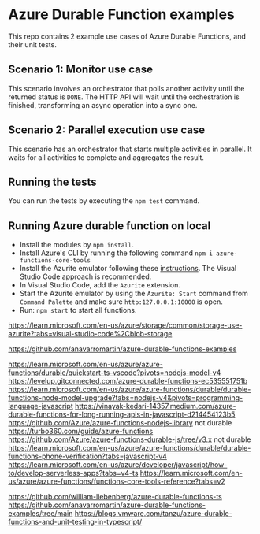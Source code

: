 # Azure Durable Function examples

This repo contains 2 example use cases of Azure Durable Functions, and their unit tests.

## Scenario 1: Monitor use case

This scenario involves an orchestrator that polls another activity until the returned status is `DONE`. The HTTP API will wait until the orchestration is finished, transforming an async operation into a sync one.

## Scenario 2: Parallel execution use case

This scenario has an orchestrator that starts multiple activities in parallel. It waits for all activities to complete and aggregates the result. 

## Running the tests

You can run the tests by executing the `npm test` command.

## Running Azure durable function on local

- Install the modules by `npm install`.
- Install Azure's CLI by running the following command `npm i azure-functions-core-tools`
- Install the Azurite emulator following these [instructions](https://learn.microsoft.com/en-us/azure/storage/common/storage-use-azurite?tabs=visual-studio). The Visual Studio Code approach is recommended.
- In Visual Studio Code, add the `Azurite` extension.
- Start the Azurite emulator by using the `Azurite: Start` command from `Command Palette` and make sure `http:127.0.0.1:10000` is open.
- Run: `npm start` to start all functions.


https://learn.microsoft.com/en-us/azure/storage/common/storage-use-azurite?tabs=visual-studio-code%2Cblob-storage

https://github.com/anavarromartin/azure-durable-functions-examples

https://learn.microsoft.com/en-us/azure/azure-functions/durable/quickstart-ts-vscode?pivots=nodejs-model-v4
https://levelup.gitconnected.com/azure-durable-functions-ec535551751b
https://learn.microsoft.com/en-us/azure/azure-functions/durable/durable-functions-node-model-upgrade?tabs=nodejs-v4&pivots=programming-language-javascript
https://vinayak-kedari-14357.medium.com/azure-durable-functions-for-long-running-apis-in-javascript-d214454123b5
https://github.com/Azure/azure-functions-nodejs-library not durable
https://turbo360.com/guide/azure-functions
https://github.com/Azure/azure-functions-durable-js/tree/v3.x not durable
https://learn.microsoft.com/en-us/azure/azure-functions/durable/durable-functions-phone-verification?tabs=javascript-v4
https://learn.microsoft.com/en-us/azure/developer/javascript/how-to/develop-serverless-apps?tabs=v4-ts
https://learn.microsoft.com/en-us/azure/azure-functions/functions-core-tools-reference?tabs=v2


https://github.com/william-liebenberg/azure-durable-functions-ts
https://github.com/anavarromartin/azure-durable-functions-examples/tree/main
https://blogs.vmware.com/tanzu/azure-durable-functions-and-unit-testing-in-typescript/

